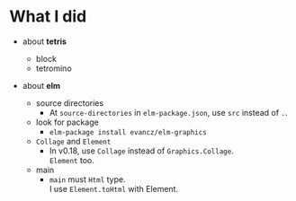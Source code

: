 # What I did  

   *  about **tetris**  
      +  block  
      +  tetromino  

   *  about **elm**  
      +  source directories  
         -  At `source-directories` in `elm-package.json`, use `src` instead of `.`.  
      +  look for package  
         - `elm-package install evancz/elm-graphics`  
      +  `Collage` and `Element`  
         -  In v0.18, use `Collage` instead of `Graphics.Collage`.  
            `Element` too.  
      +  main  
         -  `main` must `Html` type.  
            I use `Element.toHtml` with Element.  

